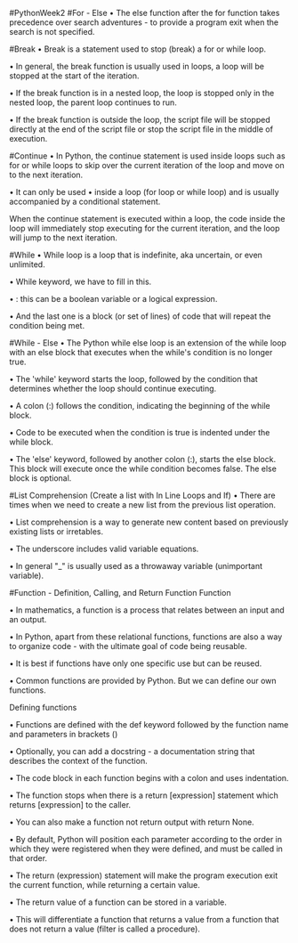 #PythonWeek2
#For - Else
• The else function after the for function takes precedence over search adventures - to provide a program exit when the search is not specified.

#Break
• Break is a statement used to stop (break) a for or while loop.

• In general, the break function is usually used in loops, a loop will be stopped at the start of the iteration.

• If the break function is in a nested loop, the loop is stopped only in the nested loop, the parent loop continues to run.

• If the break function is outside the loop, the script file will be stopped directly at the end of the script file or stop the script file in the middle of execution.

#Continue
• In Python, the continue statement is used inside loops such as for or while loops to skip over the current iteration of the loop and move on to the next iteration.

• It can only be used • inside a loop (for loop or while loop) and is usually accompanied by a conditional statement.

When the continue statement is executed within a loop, the code inside the loop will immediately stop executing for the current iteration, and the loop will jump to the next iteration.

#While
• While loop is a loop that is indefinite, aka uncertain, or even unlimited.

• While keyword, we have to fill in this.

• : this can be a boolean variable or a logical expression.

• And the last one is a block (or set of lines) of code that will repeat the condition being met.

#While - Else
• The Python while else loop is an extension of the while loop with an else block that executes when the while's condition is no longer true.

• The 'while' keyword starts the loop, followed by the condition that determines whether the loop should continue executing.

• A colon (:) follows the condition, indicating the beginning of the while block.

• Code to be executed when the condition is true is indented under the while block.

• The 'else' keyword, followed by another colon (:), starts the else block. This block will execute once the while condition becomes false. The else block is optional.

#List Comprehension (Create a list with In Line Loops and If)
• There are times when we need to create a new list from the previous list operation.

• List comprehension is a way to generate new content based on previously existing lists or irretables.

• The underscore includes valid variable equations.

• In general "_" is usually used as a throwaway variable (unimportant variable).

#Function - Definition, Calling, and Return Function
Function

• In mathematics, a function is a process that relates between an input and an output.

• In Python, apart from these relational functions, functions are also a way to organize code - with the ultimate goal of code being reusable.

• It is best if functions have only one specific use but can be reused.

• Common functions are provided by Python. But we can define our own functions.

Defining functions

• Functions are defined with the def keyword followed by the function name and parameters in brackets ()

• Optionally, you can add a docstring - a documentation string that describes the context of the function.

• The code block in each function begins with a colon and uses indentation.

• The function stops when there is a return [expression] statement which returns [expression] to the caller.

• You can also make a function not return output with return None.

• By default, Python will position each parameter according to the order in which they were registered when they were defined, and must be called in that order.

• The return (expression) statement will make the program execution exit the current function, while returning a certain value.

• The return value of a function can be stored in a variable.

• This will differentiate a function that returns a value from a function that does not return a value (filter is called a procedure).
